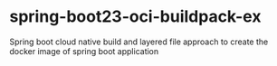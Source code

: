 # spring-boot23-oci-buildpack-ex
Spring boot cloud native build and layered file approach to create the docker image of spring boot application
